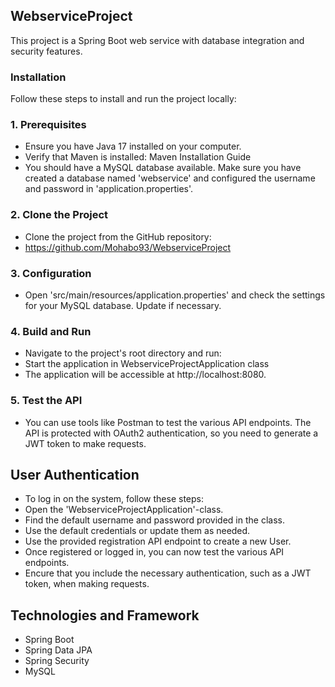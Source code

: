## WebserviceProject
This project is a Spring Boot web service with database integration and security features.
### Installation
Follow these steps to install and run the project locally:
### 1. Prerequisites
* Ensure you have Java 17 installed on your computer.
* Verify that Maven is installed: Maven Installation Guide
* You should have a MySQL database available. Make sure you have created a database named 'webservice' and configured the username and password in 'application.properties'.
### 2. Clone the Project
* Clone the project from the GitHub repository: 
* https://github.com/Mohabo93/WebserviceProject
### 3. Configuration
* Open 'src/main/resources/application.properties' and check the settings for your MySQL database. Update if necessary.
### 4. Build and Run
* Navigate to the project's root directory and run: 
* Start the application in WebserviceProjectApplication class
* The application will be accessible at http://localhost:8080.
### 5. Test the API
* You can use tools like Postman to test the various API endpoints. The API is protected with OAuth2 authentication, so you need to generate a JWT token to make requests.
## User Authentication
* To log in on the system, follow these steps: 
* Open the 'WebserviceProjectApplication'-class.
* Find the default username and password provided in the class.
* Use the default credentials or update them as needed.
* Use the provided registration API endpoint to create a new User.
* Once registered or logged in, you can now test the various API endpoints.
* Encure that you include the necessary authentication, such as a JWT token, when making requests.
## Technologies and Framework
* Spring Boot
* Spring Data JPA
* Spring Security
* MySQL
